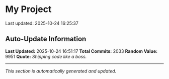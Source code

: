 # My Project


Last updated: 2025-10-24 16:25:37
























































































































































































































































































































































































































































































































































































































































































































































































































































































































































































































































































































































































































































































































































































































































































































































































































































































































































































































































































































































































































































































































































































































































































































































































































































































































## Auto-Update Information

**Last Updated:** 2025-10-24 16:51:17
**Total Commits:** 2033
**Random Value:** 9951
**Quote:** _Shipping code like a boss._

---
_This section is automatically generated and updated._